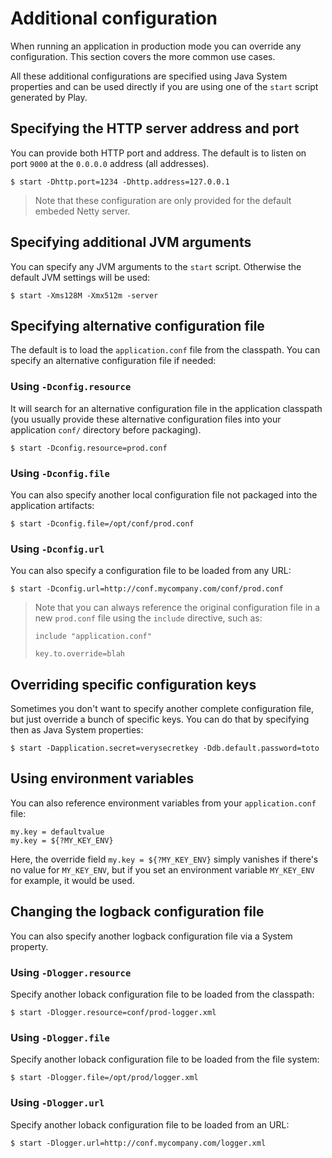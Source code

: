 # Additional configuration

When running an application in production mode you can override any configuration. This section covers the more common use cases.

All these additional configurations are specified using Java System properties and can be used directly if you are using one of the `start` script generated by Play.

## Specifying the HTTP server address and port

You can provide both HTTP port and address. The default is to listen on port `9000` at the `0.0.0.0` address (all addresses).

```
$ start -Dhttp.port=1234 -Dhttp.address=127.0.0.1
```

> Note that these configuration are only provided for the default embeded Netty server.

## Specifying additional JVM arguments

You can specify any JVM arguments to the `start` script. Otherwise the default JVM settings will be used:

```
$ start -Xms128M -Xmx512m -server
```

## Specifying alternative configuration file

The default is to load the `application.conf` file from the classpath. You can specify an alternative configuration file if needed:

### Using `-Dconfig.resource`

It will search for an alternative configuration file in the application classpath (you usually provide these alternative configuration files into your application `conf/` directory before packaging).

```
$ start -Dconfig.resource=prod.conf
```

### Using `-Dconfig.file`

You can also specify another local configuration file not packaged into the application artifacts:

```
$ start -Dconfig.file=/opt/conf/prod.conf
```

### Using `-Dconfig.url`

You can also specify a configuration file to be loaded from any URL:

```
$ start -Dconfig.url=http://conf.mycompany.com/conf/prod.conf
```

> Note that you can always reference the original configuration file in a new `prod.conf` file using the `include` directive, such as:
> 
> ```
> include "application.conf"
> 
> key.to.override=blah
> ```

## Overriding specific configuration keys

Sometimes you don't want to specify another complete configuration file, but just override a bunch of specific keys. You can do that by specifying then as Java System properties:

```
$ start -Dapplication.secret=verysecretkey -Ddb.default.password=toto
```

## Using environment variables

You can also reference environment variables from your `application.conf` file:

```
my.key = defaultvalue
my.key = ${?MY_KEY_ENV}
```

Here, the override field `my.key = ${?MY_KEY_ENV}` simply vanishes if there's no value for `MY_KEY_ENV`, but if you set an environment variable `MY_KEY_ENV` for example, it would be used.

## Changing the logback configuration file

You can also specify another logback configuration file via a System property.

### Using `-Dlogger.resource`

Specify another loback configuration file to be loaded from the classpath:

```
$ start -Dlogger.resource=conf/prod-logger.xml
```

### Using `-Dlogger.file`

Specify another loback configuration file to be loaded from the file system:

```
$ start -Dlogger.file=/opt/prod/logger.xml
```

### Using `-Dlogger.url`

Specify another loback configuration file to be loaded from an URL:

```
$ start -Dlogger.url=http://conf.mycompany.com/logger.xml
```